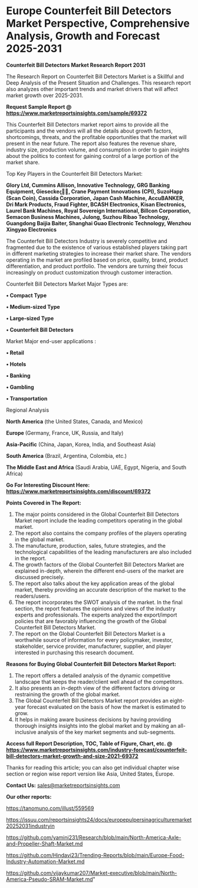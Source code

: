 # Europe Counterfeit Bill Detectors Market Perspective, Comprehensive Analysis, Growth and Forecast 2025-2031

<strong>Counterfeit Bill Detectors Market Research Report 2031</strong>

The Research Report on Counterfeit Bill Detectors Market is a Skillful and Deep Analysis of the Present Situation and Challenges. This research report also analyzes other important trends and market drivers that will affect market growth over 2025-2031.

<strong>Request Sample Report @ <a href=https://www.marketreportsinsights.com/sample/69372>https://www.marketreportsinsights.com/sample/69372</a></strong>

This Counterfeit Bill Detectors market report aims to provide all the participants and the vendors will all the details about growth factors, shortcomings, threats, and the profitable opportunities that the market will present in the near future. The report also features the revenue share, industry size, production volume, and consumption in order to gain insights about the politics to contest for gaining control of a large portion of the market share.

Top Key Players in the Counterfeit Bill Detectors Market:

<strong>Glory Ltd, Cummins Allison, Innovative Technology, GRG Banking Equipment, Giesecke෫, Crane Payment Innovations (CPI), SuzoHapp (Scan Coin), Cassida Corporation, Japan Cash Machine, AccuBANKER, Dri Mark Products, Fraud Fighter, BCASH Electronics, Kisan Electronics, Laurel Bank Machines, Royal Sovereign International, Billcon Corporation, Semacon Business Machines, Julong, Suzhou Ribao Technology, Guangdong Baijia Baiter, Shanghai Guao Electronic Technology, Wenzhou Xingyao Electronics</strong>

The Counterfeit Bill Detectors Industry is severely competitive and fragmented due to the existence of various established players taking part in different marketing strategies to increase their market share. The vendors operating in the market are profiled based on price, quality, brand, product differentiation, and product portfolio. The vendors are turning their focus increasingly on product customization through customer interaction.

Counterfeit Bill Detectors Market Major Types are:

<strong>• Compact Type

• Medium-sized Type

• Large-sized Type

• Counterfeit Bill Detectors</strong>

Market Major end-user applications :

<strong>• Retail

• Hotels

• Banking

• Gambling

• Transportation</strong>

Regional Analysis

</u><strong><b>North America</b></strong> (the United States, Canada, and Mexico)

<strong><b>Europe </b></strong>(Germany, France, UK, Russia, and Italy)

<strong><b>Asia-Pacific</b></strong> (China, Japan, Korea, India, and Southeast Asia)

<strong><b>South America</b></strong> (Brazil, Argentina, Colombia, etc.)

<strong><b>The Middle East and Africa</b></strong> (Saudi Arabia, UAE, Egypt, Nigeria, and South Africa)

<strong>Go For Interesting Discount Here: <a href=https://www.marketreportsinsights.com/discount/69372>https://www.marketreportsinsights.com/discount/69372</a></strong>

<strong>Points Covered in The Report:</strong>
<ol>
  <li>The major points considered in the Global Counterfeit Bill Detectors Market report include the leading competitors operating in the global market.</li>
  <li>The report also contains the company profiles of the players operating in the global market.</li>
  <li>The manufacture, production, sales, future strategies, and the technological capabilities of the leading manufacturers are also included in the report.</li>
  <li>The growth factors of the Global Counterfeit Bill Detectors Market are explained in-depth, wherein the different end-users of the market are discussed precisely.</li>
  <li>The report also talks about the key application areas of the global market, thereby providing an accurate description of the market to the readers/users.</li>
  <li>The report incorporates the SWOT analysis of the market. In the final section, the report features the opinions and views of the industry experts and professionals. The experts analyzed the export/import policies that are favorably influencing the growth of the Global Counterfeit Bill Detectors Market.</li>
  <li>The report on the Global Counterfeit Bill Detectors Market is a worthwhile source of information for every policymaker, investor, stakeholder, service provider, manufacturer, supplier, and player interested in purchasing this research document.</li>
</ol>
<strong>Reasons for Buying Global Counterfeit Bill Detectors Market Report:</strong>

<ol>
  <li>The report offers a detailed analysis of the dynamic competitive landscape that keeps the reader/client well ahead of the competitors.</li>
  <li>It also presents an in-depth view of the different factors driving or restraining the growth of the global market.</li>
  <li>The Global Counterfeit Bill Detectors Market report provides an eight-year forecast evaluated on the basis of how the market is estimated to grow.</li>
  <li>It helps in making aware business decisions by having providing thorough insights insights into the global market and by making an all-inclusive analysis of the key market segments and sub-segments.</li>
</ol>
<strong>Access full Report Description, TOC, Table of Figure, Chart, etc. @ <a href=https://www.marketreportsinsights.com/industry-forecast/counterfeit-bill-detectors-market-growth-and-size-2021-69372>https://www.marketreportsinsights.com/industry-forecast/counterfeit-bill-detectors-market-growth-and-size-2021-69372</a></strong>


Thanks for reading this article; you can also get individual chapter wise section or region wise report version like Asia, United States, Europe.

<strong>Contact Us:</strong>
sales@marketreportsinsights.com

<strong>Our other reports:</strong>

<a href=https://tanomuno.com/illust/559569>https://tanomuno.com/illust/559569</a>

<a href=https://issuu.com/reportsinsights24/docs/europepulpersinagriculturemarket20252031industryin>https://issuu.com/reportsinsights24/docs/europepulpersinagriculturemarket20252031industryin</a>

<a href=https://github.com/yamini231/Research/blob/main/North-America-Axle-and-Propeller-Shaft-Market.md>https://github.com/yamini231/Research/blob/main/North-America-Axle-and-Propeller-Shaft-Market.md</a>

<a href=https://github.com/Hindavi23/Trending-Reports/blob/main/Europe-Food-Industry-Automation-Market.md>https://github.com/Hindavi23/Trending-Reports/blob/main/Europe-Food-Industry-Automation-Market.md</a>

<a href=https://github.com/vijaykumar207/Market-executive/blob/main/North-America-Pseudo-SRAM-Market.md>https://github.com/vijaykumar207/Market-executive/blob/main/North-America-Pseudo-SRAM-Market.md</a>"
